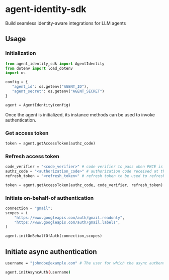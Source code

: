 # agent-identity-sdk
Build seamless identity-aware integrations for LLM agents

## Usage

### Initialization

```py
from agent_identity_sdk import AgentIdentity
from dotenv import load_dotenv
import os

config = {
   "agent_id": os.getenv("AGENT_ID"),
   "agent_secret": os.getenv("AGENT_SECRET")
}

agent = AgentIdentity(config)
```

Once the agent is initialized, its instance methods can be used to invoke authentication.

### Get access token

```py
token = agent.getAccessToken(authz_code)
```

### Refresh access token

```py
code_verifier = "<code_verifier>" # code verifier to pass when PKCE is enabled
authz_code = "<authorization_code>" # authorization code received at the callback URL 
refresh_token = "<refresh_token>" # refresh token to be used to refresh access token

token = agent.getAccessToken(authz_code, code_verifier, refresh_token)
```

### Initiate on-behalf-of authentication

```py
connection = "gmail";
scopes = (
    "https://www.googleapis.com/auth/gmail.readonly",
    "https://www.googleapis.com/auth/gmail.labels",
)

agent.initOnBehalfOfAuth(connection,scopes)
```

## Initiate async authentication

```bash
username = "johndoe@example.com" # The user for which the async authentication flow should be initiated

agent.initAsyncAuth(username)
```